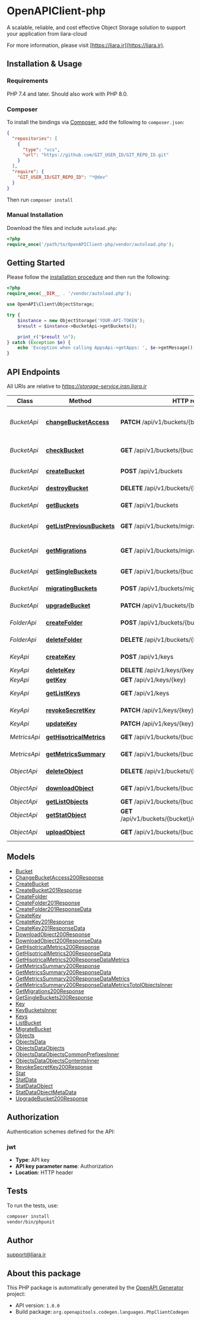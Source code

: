 # OpenAPIClient-php

A scalable, reliable, and cost effective Object Storage solution to support your application from liara-cloud

For more information, please visit [https://liara.ir](https://liara.ir).

## Installation & Usage

### Requirements

PHP 7.4 and later.
Should also work with PHP 8.0.

### Composer

To install the bindings via [Composer](https://getcomposer.org/), add the following to `composer.json`:

```json
{
  "repositories": [
    {
      "type": "vcs",
      "url": "https://github.com/GIT_USER_ID/GIT_REPO_ID.git"
    }
  ],
  "require": {
    "GIT_USER_ID/GIT_REPO_ID": "*@dev"
  }
}
```

Then run `composer install`

### Manual Installation

Download the files and include `autoload.php`:

```php
<?php
require_once('/path/to/OpenAPIClient-php/vendor/autoload.php');
```

## Getting Started

Please follow the [installation procedure](#installation--usage) and then run the following:

```php
<?php
require_once(__DIR__ . '/vendor/autoload.php');

use OpenAPI\Client\ObjectStorage;

try {
    $instance = new ObjectStorage('YOUR-API-TOKEN');
    $result = $instance->BucketApi->getBuckets();

    print_r("$result \n");
} catch (Exception $e) {
    echo 'Exception when calling AppsApi->getApps: ', $e->getMessage(), PHP_EOL;
}

```

## API Endpoints

All URIs are relative to *https://storage-service.iran.liara.ir*

Class | Method | HTTP request | Description
------------ | ------------- | ------------- | -------------
*BucketApi* | [**changeBucketAccess**](docs/Api/BucketApi.md#changebucketaccess) | **PATCH** /api/v1/buckets/{bucket}/type/{permission} | change Bucket Access Policy
*BucketApi* | [**checkBucket**](docs/Api/BucketApi.md#checkbucket) | **GET** /api/v1/buckets/{bucket}/check-availability | Check Bucket availability
*BucketApi* | [**createBucket**](docs/Api/BucketApi.md#createbucket) | **POST** /api/v1/buckets | Create Bucket
*BucketApi* | [**destroyBucket**](docs/Api/BucketApi.md#destroybucket) | **DELETE** /api/v1/buckets/{bucket} | Destroy Bucket
*BucketApi* | [**getBuckets**](docs/Api/BucketApi.md#getbuckets) | **GET** /api/v1/buckets | List all Buckets
*BucketApi* | [**getListPreviousBuckets**](docs/Api/BucketApi.md#getlistpreviousbuckets) | **GET** /api/v1/buckets/migration/from | List storage service buckets
*BucketApi* | [**getMigrations**](docs/Api/BucketApi.md#getmigrations) | **GET** /api/v1/buckets/migrations | list migration operation
*BucketApi* | [**getSingleBuckets**](docs/Api/BucketApi.md#getsinglebuckets) | **GET** /api/v1/buckets/{bucket} | Get Single Buckets
*BucketApi* | [**migratingBuckets**](docs/Api/BucketApi.md#migratingbuckets) | **POST** /api/v1/buckets/migrates | Migrating buckets
*BucketApi* | [**upgradeBucket**](docs/Api/BucketApi.md#upgradebucket) | **PATCH** /api/v1/buckets/{bucket}/upgrade/{plan} | Upgrade Bucket
*FolderApi* | [**createFolder**](docs/Api/FolderApi.md#createfolder) | **POST** /api/v1/buckets/{bucket}/folders | Create Folder
*FolderApi* | [**deleteFolder**](docs/Api/FolderApi.md#deletefolder) | **DELETE** /api/v1/buckets/{bucket}/folders | Delete Folder
*KeyApi* | [**createKey**](docs/Api/KeyApi.md#createkey) | **POST** /api/v1/keys | Create Keys
*KeyApi* | [**deleteKey**](docs/Api/KeyApi.md#deletekey) | **DELETE** /api/v1/keys/{key} | Delete Key
*KeyApi* | [**getKey**](docs/Api/KeyApi.md#getkey) | **GET** /api/v1/keys/{key} | Get Key
*KeyApi* | [**getListKeys**](docs/Api/KeyApi.md#getlistkeys) | **GET** /api/v1/keys | Get List of Keys
*KeyApi* | [**revokeSecretKey**](docs/Api/KeyApi.md#revokesecretkey) | **PATCH** /api/v1/keys/{key}/revoke | Revoke secret key
*KeyApi* | [**updateKey**](docs/Api/KeyApi.md#updatekey) | **PATCH** /api/v1/keys/{key} | Update key
*MetricsApi* | [**getHisotricalMetrics**](docs/Api/MetricsApi.md#gethisotricalmetrics) | **GET** /api/v1/buckets/{bucket}/metrics/historical | hisotrical metrics
*MetricsApi* | [**getMetricsSummary**](docs/Api/MetricsApi.md#getmetricssummary) | **GET** /api/v1/buckets/{bucket}/metrics/summary | metrics summary
*ObjectApi* | [**deleteObject**](docs/Api/ObjectApi.md#deleteobject) | **DELETE** /api/v1/buckets/{bucket}/objects/{prefix} | Delete Object
*ObjectApi* | [**downloadObject**](docs/Api/ObjectApi.md#downloadobject) | **GET** /api/v1/buckets/{bucket}/download/${object} | Download Object
*ObjectApi* | [**getListObjects**](docs/Api/ObjectApi.md#getlistobjects) | **GET** /api/v1/buckets/{bucket}/objects/{prefix} | List Objects
*ObjectApi* | [**getStatObject**](docs/Api/ObjectApi.md#getstatobject) | **GET** /api/v1/buckets/{bucket}/objects/statistics/{object} | Get Stat Object
*ObjectApi* | [**uploadObject**](docs/Api/ObjectApi.md#uploadobject) | **GET** /api/v1/buckets/{bucket}/upload/{object} | Upload Object

## Models

- [Bucket](docs/Model/Bucket.md)
- [ChangeBucketAccess200Response](docs/Model/ChangeBucketAccess200Response.md)
- [CreateBucket](docs/Model/CreateBucket.md)
- [CreateBucket201Response](docs/Model/CreateBucket201Response.md)
- [CreateFolder](docs/Model/CreateFolder.md)
- [CreateFolder201Response](docs/Model/CreateFolder201Response.md)
- [CreateFolder201ResponseData](docs/Model/CreateFolder201ResponseData.md)
- [CreateKey](docs/Model/CreateKey.md)
- [CreateKey201Response](docs/Model/CreateKey201Response.md)
- [CreateKey201ResponseData](docs/Model/CreateKey201ResponseData.md)
- [DownloadObject200Response](docs/Model/DownloadObject200Response.md)
- [DownloadObject200ResponseData](docs/Model/DownloadObject200ResponseData.md)
- [GetHisotricalMetrics200Response](docs/Model/GetHisotricalMetrics200Response.md)
- [GetHisotricalMetrics200ResponseData](docs/Model/GetHisotricalMetrics200ResponseData.md)
- [GetHisotricalMetrics200ResponseDataMetrics](docs/Model/GetHisotricalMetrics200ResponseDataMetrics.md)
- [GetMetricsSummary200Response](docs/Model/GetMetricsSummary200Response.md)
- [GetMetricsSummary200ResponseData](docs/Model/GetMetricsSummary200ResponseData.md)
- [GetMetricsSummary200ResponseDataMetrics](docs/Model/GetMetricsSummary200ResponseDataMetrics.md)
- [GetMetricsSummary200ResponseDataMetricsTotolObjectsInner](docs/Model/GetMetricsSummary200ResponseDataMetricsTotolObjectsInner.md)
- [GetMigrations200Response](docs/Model/GetMigrations200Response.md)
- [GetSingleBuckets200Response](docs/Model/GetSingleBuckets200Response.md)
- [Key](docs/Model/Key.md)
- [KeyBucketsInner](docs/Model/KeyBucketsInner.md)
- [Keys](docs/Model/Keys.md)
- [ListBucket](docs/Model/ListBucket.md)
- [MigrateBucket](docs/Model/MigrateBucket.md)
- [Objects](docs/Model/Objects.md)
- [ObjectsData](docs/Model/ObjectsData.md)
- [ObjectsDataObjects](docs/Model/ObjectsDataObjects.md)
- [ObjectsDataObjectsCommonPrefixesInner](docs/Model/ObjectsDataObjectsCommonPrefixesInner.md)
- [ObjectsDataObjectsContentsInner](docs/Model/ObjectsDataObjectsContentsInner.md)
- [RevokeSecretKey200Response](docs/Model/RevokeSecretKey200Response.md)
- [Stat](docs/Model/Stat.md)
- [StatData](docs/Model/StatData.md)
- [StatDataObject](docs/Model/StatDataObject.md)
- [StatDataObjectMetaData](docs/Model/StatDataObjectMetaData.md)
- [UpgradeBucket200Response](docs/Model/UpgradeBucket200Response.md)

## Authorization

Authentication schemes defined for the API:
### jwt

- **Type**: API key
- **API key parameter name**: Authorization
- **Location**: HTTP header


## Tests

To run the tests, use:

```bash
composer install
vendor/bin/phpunit
```

## Author

support@liara.ir

## About this package

This PHP package is automatically generated by the [OpenAPI Generator](https://openapi-generator.tech) project:

- API version: `1.0.0`
- Build package: `org.openapitools.codegen.languages.PhpClientCodegen`
